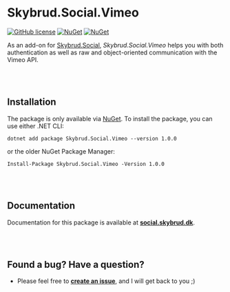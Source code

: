 # Skybrud.Social.Vimeo



 [![GitHub license](https://img.shields.io/badge/license-MIT-blue.svg)](LICENSE.md) [![NuGet](https://img.shields.io/nuget/vpre/Skybrud.Social.Vimeo.svg)](Skybrud.Social.Vimeo) [![NuGet](https://img.shields.io/nuget/dt/Skybrud.Social.Vimeo.svg)](https://www.nuget.org/packages/Skybrud.Social.Vimeo)

As an add-on for [Skybrud.Social](https://github.com/abjerner/Skybrud.Social), *Skybrud.Social.Vimeo* helps you with both authentication as well as raw and object-oriented communication with the Vimeo API.



<br /><br />

## Installation

The package is only available via [NuGet](https://www.nuget.org/packages/Skybrud.Social.Vimeo/1.0.0). To install the package, you can use either .NET CLI:

```
dotnet add package Skybrud.Social.Vimeo --version 1.0.0
```

or the older NuGet Package Manager:

```
Install-Package Skybrud.Social.Vimeo -Version 1.0.0
```


<br /><br />

## Documentation

Documentation for this package is available at [**social.skybrud.dk**](https://social.skybrud.dk/vimeo/).


<br /><br />

## Found a bug? Have a question?

* Please feel free to [**create an issue**][Issues], and I will get back to you ;)


[Website]: http://social.skybrud.dk/vimeo/
[Issues]: https://github.com/abjerner/Skybrud.Social.Vimeo/issues
